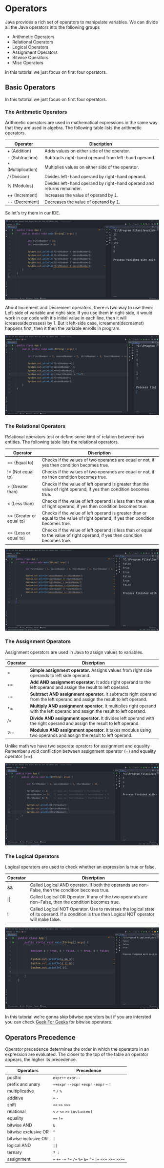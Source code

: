 # Operators

Java provides a rich set of operators to manipulate variables. We can divide all the Java operators into the following groups

* Arithmetic Operators
* Relational Operators
* Logical Operators
* Assignment Operators
* Bitwise Operators
* Misc Operators

In this tutorial we just focus on first four operators.

## Basic Operators

In this tutorial we just focus on first four operators.

### The Arithmetic Operators

Arithmetic operators are used in mathematical expressions in the same way that they are used in algebra. The following table lists the arithmetic operators.

| Operator           | Discription                                                            |
| ------------------ | ---------------------------------------------------------------------- |
| + (Addition)       | Adds values on either side of the operator.                            |
| - (Subtraction)    | Subtracts right-hand operand from left-hand operand.                   |
| * (Multiplication) | Multiplies values on either side of the operator.                      |
| / (Division)       | Divides left-hand operand by right-hand operand.                       |
| % (Modulus)        | Divides left-hand operand by right-hand operand and returns remainder. |
| ++ (Increment)     | Increases the value of operand by 1.                                   |
| -- (Decrement)     | Decreases the value of operand by 1.                                   |

So let's try them in our IDE.

![ArithmeticResult](/media/img06.png)

About Increment and Decrement operators, there is two way to use them: Left-side of variable and right-side. If you use them in right-side, it would work in our code with it's initial value in each line, then it will icreases(decreases) by 1. But it left-side case, icreament(decreamet) happens first, then it then the variable enrolls in program.

![De/Increament](/media/img07.png)

### The Relational Operators

Relational operators test or define some kind of relation between two entities. The following table lists the relational operators.

| Operator                 | Discription                                                                                                                     |
| ------------------------ | ------------------------------------------------------------------------------------------------------------------------------- |
| == (Equal to)            | Checks if the values of two operands are equal or not, if yes then condition becomes true.                                      |
| != (Not equal to)        | Checks if the values of two operands are equal or not, if no then condition becomes true.                                       |
| > (Greater than)         | Checks if the value of left operand is greater than the value of right operand, if yes then condition becomes true.             |
| < (Less than)            | Checks if the value of left operand is less than the value of right operand, if yes then condition becomes true.                |
| >= (Greater or equal to) | Checks if the value of left operand is greater than or equal to the value of right operand, if yes then condition becomes true. |
| <= (Less or equal to)    | Checks if the value of left operand is less than or equal to the value of right operand, if yes then condition becomes true.    |

![RelationalResult](/media/img08.png)

### The Assignment Operators

Assignment operators are used in Java to assign values to variables.

| Operator | Discription                                                                                                                    |
| ---------| ------------------------------------------------------------------------------------------------------------------------------ |
| =        | **Simple assignment operator.** Assigns values from right side operands to left side operand.                                  |
| +=       | **Add AND assignment operator.** It adds right operand to the left operand and assign the result to left operand.              |
| -=       | **Subtract AND assignment operator.** It subtracts right operand from the left operand and assign the result to left operand.  |
| *=       | **Multiply AND assignment operator.** It multiplies right operand with the left operand and assign the result to left operand. |
| /=       | **Divide AND assignment operator.** It divides left operand with the right operand and assign the result to left operand.      |
| %=       | **Modulus AND assignment operator.** It takes modulus using two operands and assign the result to left operand.                |

Unlike math we have two seperate oprators for assignment and equality Remember avoid confliction between assignment operator (=) and equality operator (==).

![AssignmentResult](/media/img09.png)

### The Logical Operators

Logical operators are used to check whether an expression is true or false.

| Operator     | Discription                                                                                                                                       |
| ----------   | ------------------------------------------------------------------------------------------------------------------------------------------------- |
| &&           | Called Logical AND operator. If both the operands are non-False, then the condition becomes true.                                                 |
| \|\|         | Called Logical OR Operator. If any of the two operands are non-False, then the condition becomes true.                                            |
| !            | Called Logical NOT Operator. Use to reverses the logical state of its operand. If a condition is true then Logical NOT operator will make false.  |

![LogicalResult](/media/img10.png)

In this tutorial we're gonna skip bitwise operators but if you are intersted you can check [Geek For Geeks](https://www.geeksforgeeks.org/bitwise-operators-in-java/) for bitwise operators.

## Operators Precedence

Operator precedence determines the order in which the operators in an expression are evaluated. The closer to the top of the table an operator appears, the higher its precedence.

| Operators            | Precedence                                                      |
| -------------------- | --------------------------------------------------------------- |
| postfix              | `expr++` `expr--`                                               |
| prefix and unary     | `++expr` `--expr` `+expr` `-expr` `~` `!`                       |
| multiplicative       | `*` `/` `%`                                                     |
| additive             | `+` `-`                                                         |
| shift                | `<<` `>>` `>>>`                                                 |
| relational           | `<` `>` `<=` `>=` `instanceof`                                  |
| equality             | `==` `!=`                                                       |
| bitwise AND          | `&`                                                             |
| bitwise exclusive OR | `^`                                                             |
| bitwise inclusive OR | `\|`                                                            |
| logical AND          | `\|\|`                                                          |
| ternary              | `? :`                                                           |
| assignment           | `=` `+=` `-=` `*=` `/=` `%=` `&=` `^=` `\|=` `<<=` `>>=` `>>>=` |
